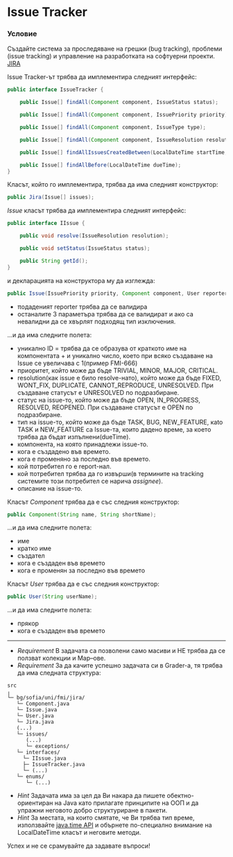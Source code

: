 # Issue Tracker

### Условие

Създайте система за проследяване на грешки (bug tracking), проблеми (issue tracking) и управление на разработката на софтуерни проекти. [JIRA](https://www.atlassian.com/software/jira)

Issue Tracker-ът трябва да имплементира следният интерфейс:

```java
public interface IssueTracker {

	public Issue[] findAll(Component component, IssueStatus status);

	public Issue[] findAll(Component component, IssuePriority priority);

	public Issue[] findAll(Component component, IssueType type);

	public Issue[] findAll(Component component, IssueResolution resolution);

	public Issue[] findAllIssuesCreatedBetween(LocalDateTime startTime, LocalDateTime endTime);

	public Issue[] findAllBefore(LocalDateTime dueTime);
}
```

Класът, който го имплементира, трябва да има следният конструктор:

```java
public Jira(Issue[] issues);
```
*Issue* класът трябва да имплементира следният интерфейс:

```java
public interface IIssue {

	public void resolve(IssueResolution resolution);

	public void setStatus(IssueStatus status);

	public String getId();
}
```

и декларацията на конструктора му да изглежда:
```java
public Issue(IssuePriority priority, Component component, User reporter, String description) throws InvalidReporterException; 
```
* πодаденият reporter трябва да се валидира
* останалите 3 параметъра трябва да се валидират и ако са невалидни да се хвърлят подходящ тип изключения.

...и да има следните полета:
  * уникално ID = трябва да се образува от краткото име на компонентата + и уникално число, което при всяко създаване на Issue се увеличава с 1(пример FMI-666)
  * приоритет, който може да бъде TRIVIAL, MINOR, MAJOR, CRITICAL.
  * resolution(как issue е било resolve-нато), който може да бъде FIXED, WONT_FIX, DUPLICATE, CANNOT_REPRODUCE, UNRESOLVED. При създаване статусът е UNRESOLVED по подразбиране.
  * статус на issue-то, който може да бъде OPEN, IN_PROGRESS, RESOLVED, REOPENED. При създаване статусът е OPEN по подразбиране.
  * тип на issue-то, който може да бъде TASK, BUG, NEW_FEATURE, кato TASK и NEW_FEATURE са Issue-та, които дадено време, за което трябва да бъдат изпълнени(dueTime).
  * компонента, на която принадлежи issue-то.
  * кога е създадено във времето.
  * кога е променяно за последно във времето.
  * кой πотребител го е report-нал.
  * кой πотребител трябва да го извърши(в термините на tracking системите този потребител се нарича *assignee*).
  * описание на issue-то.

Класът *Component* трябва да е със следния конструктор:

```java
public Component(String name, String shortName);
```
...и да има следните полета:

  * име
  * кратко име
  * създател
  * кога е създаден във времето
  * кога е променян за последно във времето
  
Класът *User* трябва да е със следния конструктор:

```java
public User(String userName);
```
...и да има следните полета:

  * прякор
  * кога е създаден във времето
-------------------------------------
* *Requirement* В задачата са позволени само масиви и НЕ трябва да се ползват колекции и Map–ове.
* *Requirement* За да качите успешно задачата си в Grader-a, тя трябва да има следната структура:
```
src
╷
└─ bg/sofia/uni/fmi/jira/
   └─ Component.java
   └─ Issue.java
   └─ User.java
   └─ Jira.java
   (...)
   └─ issues/
      (...)
      └─ exceptions/
   └─ interfaces/
     └─ IIssue.java
     ├─ IssueTracker.java
     └─ (...)
   └─ enums/
      └─ (...)
```
* *Hint* Задачата има за цел да Ви накара да пишете обектно-ориентиран на Java като прилагате принципите на ООП и да упражни неговото добро структуриране в пакети.
* *Hint* За местата, на които смятате, че Ви трябва тип време, използвайте [java.time API](https://docs.oracle.com/javase/8/docs/api/java/time/LocalDateTime.html) и обърнете по-специално внимание на LocalDateTime класът и неговите методи.

Успех и не се срамувайте да задавате въпроси!
